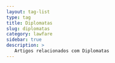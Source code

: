 ```yaml
---
layout: tag-list
type: tag
title: Diplomatas
slug: diplomatas
category: lawfare
sidebar: true
description: >
   Artigos relacionados com Diplomatas
---
```

